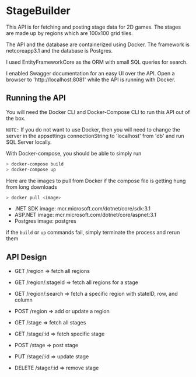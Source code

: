 # StageBuilder

This API is for fetching and posting stage data for 2D games.
The stages are made up by regions which are 100x100 grid tiles.

The API and the database are containerized using Docker.
The framework is netcoreapp3.1 and the database is Postgres.

I used EntityFrameworkCore as the ORM with small SQL queries for search.

I enabled Swagger documentation for an easy UI over the API.
Open a browser to 'http://localhost:8081' while the API is running with Docker.

## Running the API

You will need the Docker CLI and Docker-Compose CLI to run this API out of the box.

`NOTE:` If you do not want to use Docker, then you will need to change the server in the 
appsettings connectionString to 'localhost' from 'db' and run SQL Server locally.

With Docker-compose, you should be able to simply run

```bash
> docker-compose build
> docker-compose up
```

Here are the images to pull from Docker if the compose file is getting hung from long downloads
```bash
> docker pull <image>
```

* .NET SDK image: mcr.microsoft.com/dotnet/core/sdk:3.1
* ASP.NET image: mcr.microsoft.com/dotnet/core/aspnet:3.1
* Postgres image: postgres

if the `build` or `up` commands fail, simply terminate the process and rerun them

## API Design

* GET    /region          => fetch all regions
* GET    /region/:stageId => fetch all regions for a stage
* GET    /region/:search  => fetch a specific region with stateID, row, and column
* POST   /region          => add or update a region

* GET    /stage           => fetch all stages
* GET    /stage/:id       => fetch specific stage
* POST   /stage           => post stage
* PUT    /stage/:id       => update stage
* DELETE /stage/:id       => remove stage
